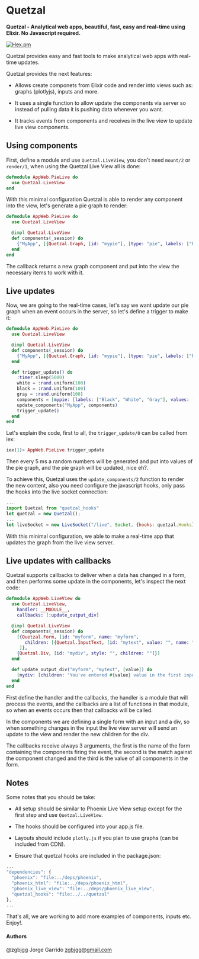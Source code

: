 # Quetzal

**Quetzal - Analytical web apps, beautiful, fast, easy and real-time using Elixir. No Javascript required.**

[![Hex.pm](https://img.shields.io/hexpm/v/quetzal.svg)](https://hex.pm/packages/quetzal)

Quetzal provides easy and fast tools to make analytical web apps with real-time updates.

Quetzal provides the next features:

* Allows create componets from Elixir code and render into views such as: graphs (plotlyjs),
  inputs and more.

* It uses a single function to allow update the components via server so instead of
  pulling data it is pushing data whenever you want.

* It tracks events from components and receives in the live view to
  update live view components.

## Using components

First, define a module and use `Quetzal.LiveView`, you don't need `mount/2` or `render/1`,
when using the Quetzal Live View all is done:

```elixir
defmodule AppWeb.PieLive do
  use Quetzal.LiveView
end
```

With this minimal configuration Quetzal is able to render any component into the view, let's
generate a pie graph to render:

```elixir
defmodule AppWeb.PieLive do
  use Quetzal.LiveView

  @impl Quetzal.LiveView
  def components(_session) do
    {"MyApp", [{Quetzal.Graph, [id: "mypie"], [type: "pie", labels: ["Red", "Blue"], values: [10, 20]]}]}
  end
end
```

The callback returns a new graph component and put into the view the necessary items
to work with it.

## Live updates

Now, we are going to the real-time cases, let's say we want update our pie graph when an
event occurs in the server, so let's define a trigger to make it:

```elixir
defmodule AppWeb.PieLive do
  use Quetzal.LiveView

  @impl Quetzal.LiveView
  def components(_session) do
    {"MyApp", [{Quetzal.Graph, [id: "mypie"], [type: "pie", labels: ["Red", "Blue"], values: [10, 20]]}]}
  end

  def trigger_update() do
    :timer.sleep(5000)
    white = :rand.uniform(100)
    black = :rand.uniform(100)
    gray = :rand.uniform(100)
    components = [mypie: [labels: ["Black", "White", "Gray"], values: [black, white, gray]]]
    update_components("MyApp", components)
    trigger_update()
  end
end
```

Let's explain the code, first to all, the `trigger_update/0` can be called from iex:

```elixir
iex(1)> AppWeb.PieLive.trigger_update
```

Then every 5 ms a random numbers will be generated and put into values of the pie graph, and the
pie graph will be updated, nice eh?.

To achieve this, Quetzal uses the `update_components/2` function to render the new content, also
you need configure the javascript hooks, only pass the hooks into the live socket connection:

```javascript
...
import Quetzal from "quetzal_hooks"
let quetzal = new Quetzal();
...
let liveSocket = new LiveSocket("/live", Socket, {hooks: quetzal.Hooks})  
```

With this minimal configuration, we able to make a real-time app that updates the graph from the
live view server.

## Live updates with callbacks

Quetzal supports callbacks to deliver when a data has changed in a form, and then performs some update
in the components, let's inspect the next code:

```elixir
defmodule AppWeb.LiveView do
  use Quetzal.LiveView,
    handler: __MODULE__,
    callbacks: [:update_output_div]

  @impl Quetzal.LiveView
  def components(_session) do
    [{Quetzal.Form, [id: "myform", name: "myform",
       children: [{Quetzal.InputText, [id: "mytext", value: "", name: "mytext"]}]
     ]},
    {Quetzal.Div, [id: "mydiv", style: "", children: ""]}]
  end

  def update_output_div("myform", "mytext", [value]) do
    [mydiv: [children: "You've entered #{value} value in the first input"]]
  end
end
```

First define the handler and the callbacks, the handler is a module that will process the events, and the
callbacks are a list of functions in that module, so when an events occurs then that callbacks will be called.

In the components we are defining a single form with an input and a div, so when something changes in the
input the live view server will send an update to the view and render the new children for the div.

The callbacks receive always 3 arguments, the first is the name of the form containing the components firing the event,
the second is the match against the component changed and the third is the value of all components in the form.

## Notes

Some notes that you should be take:

* All setup should be similar to Phoenix Live View setup except for the first step and use `Quetzal.LiveView`.

* The hooks should be configured into your app.js file.

* Layouts should include `plotly.js` if you plan to use graphs (can be included from CDN).

* Ensure that quetzal hooks are included in the package.json:

```javascript
...
"dependencies": {
  "phoenix": "file:../deps/phoenix",
  "phoenix_html": "file:../deps/phoenix_html",
  "phoenix_live_view": "file:../deps/phoenix_live_view",
  "quetzal_hooks": "file:../../quetzal"
},
...
```

That's all, we are working to add more examples of components, inputs etc. Enjoy!.

#### Authors

@zgbjgg Jorge Garrido <zgbjgg@gmail.com>
